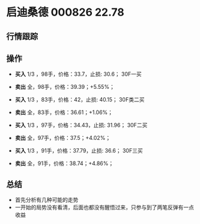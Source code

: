 # 启迪桑德 000826 22.78

## 行情跟踪
  
## 操作
  - **买入** 1/3 ，98手，价格：33.7，止损: 30.6； 30F一买
  - **卖出** 全，98手，价格：39.39；+5.55%；

  - **买入** 1/3 ，83手，价格：42，止损: 40.15； 30F类二买
  - **卖出** 全，83手，价格：36.61；+1.06%；

  - **买入** 1/3 ，97手，价格：34.43，止损: 31.96； 30F二买
  - **卖出** 全，97手，价格：37.5；+4.02%；

  - **买入** 1/3 ，91手，价格：37.79，止损: 36.6； 30F三买
  - **卖出** 全，91手，价格：38.74；+4.86%；

## 总结
  - 首先分析有几种可能的走势
  - 一开始的局势没有看清，后面也都没有醒悟过来，只参与到了两笔反弹有一点收益